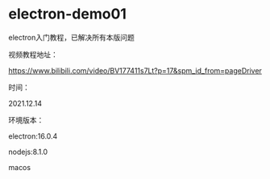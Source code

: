 # electron-demo01


electron入门教程，已解决所有本版问题

视频教程地址：

https://www.bilibili.com/video/BV177411s7Lt?p=17&spm_id_from=pageDriver

时间：

2021.12.14

环境版本：

electron:16.0.4

nodejs:8.1.0

macos
